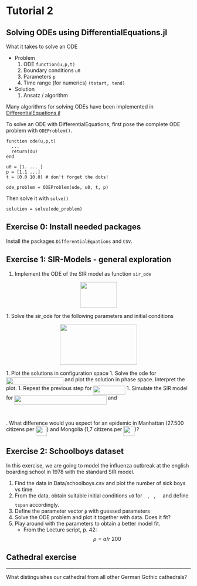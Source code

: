 # Tutorial 2

## Solving ODEs using DifferentialEquations.jl

What it takes to solve an ODE

* Problem
    1. ODE `function(u,p,t)`
    1. Boundary conditions `u0`
    1. Parameters `p`
    1. Time range (for numerics) `(tstart, tend)`
*  Solution
    1. Ansatz / algorithm


Many algorithms for solving ODEs have been implemented in [DifferentialEquations.jl](http://docs.juliadiffeq.org/latest/index.html)

To solve an ODE with DifferentialEquations, first pose the complete ODE problem with `ODEProblem()`.
```
function ode(u,p,t)
  ...
  return(du)
end

u0 = [1. ... ]
p = [1.1 ...]
t = (0.0 10.0) # don't forget the dots!

ode_problem = ODEProblem(ode, u0, t, p)
```


Then solve it with `solve()`
```
solution = solve(ode_problem)
```

## Exercise 0: Install needed packages

Install the packages `DifferentialEquations` and `CSV`.

## Exercise 1: SIR-Models - general exploration


1. Implement the ODE of the SIR model as function `sir_ode`
<p align="center"><img src="/Exercises/tex/1e8d30076177b796797de1597db68e4d.svg?invert_in_darkmode&sanitize=true" align=middle width=99.23873354999999pt height=70.38765194999999pt/></p>
1. Solve the sir_ode for the following parameters and initial conditions
<p align="center"><img src="/Exercises/tex/2ceda145c1413594197ebc2f60d5e373.svg?invert_in_darkmode&sanitize=true" align=middle width=210.51310005pt height=110.59361775pt/></p>
1. Plot the solutions in configuration space
1. Solve the ode for <img src="/Exercises/tex/b855a403df9beca82ce842e87641d959.svg?invert_in_darkmode&sanitize=true" align=middle width=155.81819549999997pt height=21.18721440000001pt/> and plot the solution in phase space. Interpret the plot.
1. Repeat the previous step for <img src="/Exercises/tex/8d536b21a7ff9f8d0e2cc6ebf97de72b.svg?invert_in_darkmode&sanitize=true" align=middle width=87.51117704999999pt height=24.65753399999998pt/>
1. Simulate the SIR model for <img src="/Exercises/tex/5b7054e279bb5679177c17a7ab787171.svg?invert_in_darkmode&sanitize=true" align=middle width=251.32969455pt height=24.65753399999998pt/> and <p align="center"><img src="/Exercises/tex/c75e0f21a0c2093fc5b61a85f90bf49e.svg?invert_in_darkmode&sanitize=true" align=middle width=105.14631435pt height=13.789957499999998pt/></p>. What difference would you expect for an epidemic in Manhattan (27.500 citizens per <img src="/Exercises/tex/bf0a194b9b51caa4bb09d3ea9a96b97a.svg?invert_in_darkmode&sanitize=true" align=middle width=30.06101009999999pt height=26.76175259999998pt/>) and Mongolia (1,7 citizens per <img src="/Exercises/tex/bf0a194b9b51caa4bb09d3ea9a96b97a.svg?invert_in_darkmode&sanitize=true" align=middle width=30.06101009999999pt height=26.76175259999998pt/>)?

## Exercise 2: Schoolboys dataset

In this exercise, we are going to model the influenza outbreak at the english boarding school in 1978 with the standard SIR model.

1. Find the data in Data/schoolboys.csv and plot the number of sick boys vs time
1. From the data, obtain suitable initial conditions `u0` for <img src="/Exercises/tex/e257acd1ccbe7fcb654708f1a866bfe9.svg?invert_in_darkmode&sanitize=true" align=middle width=11.027402099999989pt height=22.465723500000017pt/>, <img src="/Exercises/tex/21fd4e8eecd6bdf1a4d3d6bd1fb8d733.svg?invert_in_darkmode&sanitize=true" align=middle width=8.515988249999989pt height=22.465723500000017pt/>, <img src="/Exercises/tex/1e438235ef9ec72fc51ac5025516017c.svg?invert_in_darkmode&sanitize=true" align=middle width=12.60847334999999pt height=22.465723500000017pt/> and define `tspan` accordingly.
1. Define the parameter vector `p` with guessed parameters
1. Solve the ODE problem and plot it together with data. Does it fit?
1. Play around with the parameters to obtain a better model fit.
    * From the Lecture script, p. 42: $$\rho = a/r ~200$$





## Cathedral exercise
------------------

What distinguishes our cathedral from all other German Gothic
cathedrals?
